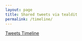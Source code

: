 ```yaml
---
layout: page
title: Shared tweets via tealdit
permalink: /timeline/
---
```


<script type="text/javascript">
function getUtmSource () {
	var utm_source = window.top.location.search.substr(window.top.location.search.indexOf("utm_source=")).split('&')[0].split('=')[1];
	if(utm_source == 'undefined'){
		utm_source = 'https://twitter.com/search?q=tealdit';
	}else{
		utm_source = 'https://twitter.com/search?q=' + utm_source;
	}
}
</script>

<a class="twitter-timeline" data-dnt="true" href="https://twitter.com/search?q=tealdit" data-widget-id="669483545673515008">Tweets Timeline</a>
<script>!function(d,s,id){var js,fjs=d.getElementsByTagName(s)[0],p=/^http:/.test(d.location)?'http':'https';if(!d.getElementById(id)){js=d.createElement(s);js.id=id;js.src=p+"://platform.twitter.com/widgets.js";fjs.parentNode.insertBefore(js,fjs);}}(document,"script","twitter-wjs");</script>